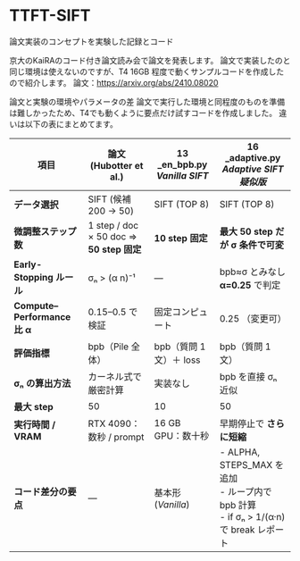 # TTFT-SIFT
論文実装のコンセプトを実験した記録とコード

京大のKaiRAのコード付き論文読み会で論文を発表します。
論文で実装したのと同じ環境は使えないのですが、T4 16GB 程度で動くサンプルコードを作成したので紹介します。
論文：https://arxiv.org/abs/2410.08020

論文と実験の環境やパラメータの差
論文で実行した環境と同程度のものを準備は難しかったため、T4でも動くように要点だけ試すコードを作成しました。
違いは以下の表にまとめてます。

| 項目 | 論文 (Hubotter et al.) | 13 _en_bpb.py<br>*Vanilla SIFT* | **16 _adaptive.py**<br>*Adaptive SIFT 疑似版* |
|------|-----------------------|---------------------------------|---------------------------------------------|
| **データ選択** | SIFT (候補 200 → 50) | SIFT (TOP 8) | SIFT (TOP 8) |
| **微調整ステップ数** | 1 step / doc × 50 doc ⇒ **50 step 固定** | **10 step 固定** | **最大 50 step だが σ 条件で可変** |
| **Early-Stopping ルール** | σₙ > (α n)⁻¹ | ― | bpb≈σ とみなし **α=0.25** で判定 |
| **Compute–Performance 比 α** | 0.15–0.5 で検証 | 固定コンピュート | 0.25 （変更可） |
| **評価指標** | bpb（Pile 全体） | bpb（質問 1 文）＋ loss | bpb（質問 1 文） |
| **σₙ の算出方法** | カーネル式で厳密計算 | 実装なし | bpb を直接 σₙ 近似 |
| **最大 step** | 50 | 10 | 50 |
| **実行時間 / VRAM** | RTX 4090：数秒 / prompt | 16 GB GPU：数十秒 | 早期停止で **さらに短縮** |
| **コード差分の要点** | ― | 基本形 (*Vanilla*) | - ALPHA, STEPS_MAX を追加<br>- ループ内で bpb 計算<br>- if σₙ > 1/(α·n) で break レポート |

